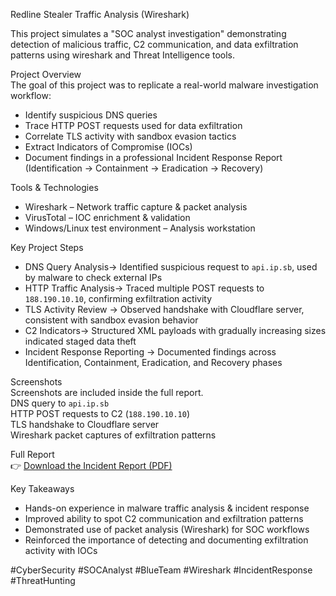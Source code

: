 Redline Stealer Traffic Analysis (Wireshark)  

This project simulates a "SOC analyst investigation" demonstrating detection of malicious traffic, C2 communication, and data exfiltration patterns using 
wireshark and Threat Intelligence tools.  

Project Overview  
The goal of this project was to replicate a real-world malware investigation workflow:  
- Identify suspicious DNS queries 
- Trace HTTP POST requests used for data exfiltration  
- Correlate TLS activity with sandbox evasion tactics  
- Extract Indicators of Compromise (IOCs)  
- Document findings in a professional Incident Response Report (Identification → Containment → Eradication → Recovery)  

Tools & Technologies  
- Wireshark – Network traffic capture & packet analysis  
- VirusTotal – IOC enrichment & validation  
- Windows/Linux test environment – Analysis workstation
  
Key Project Steps  
- DNS Query Analysis→ Identified suspicious request to `api.ip.sb`, used by malware to check external IPs  
- HTTP Traffic Analysis→ Traced multiple POST requests to `188.190.10.10`, confirming exfiltration activity  
- TLS Activity Review → Observed handshake with Cloudflare server, consistent with sandbox evasion behavior  
- C2 Indicators→ Structured XML payloads with gradually increasing sizes indicated staged data theft  
- Incident Response Reporting → Documented findings across Identification, Containment, Eradication, and Recovery phases  

Screenshots  
Screenshots are included inside the full report.  
DNS query to `api.ip.sb`  
HTTP POST requests to C2 (`188.190.10.10`)  
TLS handshake to Cloudflare server  
Wireshark packet captures of exfiltration patterns  

Full Report  
👉 [Download the Incident Report (PDF)](./Redline_Stealer_Incident_Report.pdf)  

Key Takeaways  
- Hands-on experience in malware traffic analysis & incident response  
- Improved ability to spot C2 communication and exfiltration patterns  
- Demonstrated use of packet analysis (Wireshark) for SOC workflows  
- Reinforced the importance of detecting and documenting exfiltration activity with IOCs  


#CyberSecurity #SOCAnalyst #BlueTeam #Wireshark #IncidentResponse #ThreatHunting
